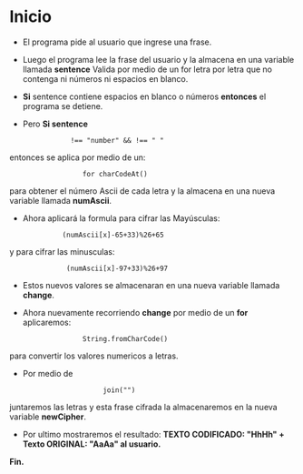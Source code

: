 #   Inicio
*   El programa pide al usuario que ingrese una frase.
*   Luego el programa lee la frase del usuario y la almacena en una variable llamada **sentence** Valida por medio de un for letra por letra que no contenga ni números ni espacios en blanco. 
*   **Si** sentence contiene espacios en blanco o números **entonces** el programa se detiene.

*   Pero **Si sentence** 
~~~
               !== "number" && !== " "
~~~

entonces se aplica por medio de un: 
~~~
                  for charCodeAt() 
~~~
para obtener el número Ascii de cada letra y la almacena en una nueva variable llamada **numAscii**.

* Ahora aplicará la formula para cifrar las Mayúsculas:
~~~
             (numAscii[x]-65+33)%26+65 
~~~
y para cifrar las minusculas:
~~~
              (numAscii[x]-97+33)%26+97
~~~

* Estos nuevos valores se almacenaran en una nueva variable llamada **change**.

* Ahora nuevamente recorriendo **change** por medio de un **for** aplicaremos:
~~~
                  String.fromCharCode() 
~~~
para convertir los valores numericos a letras.

* Por medio de 
~~~
                       join("") 
~~~
juntaremos las letras y esta frase cifrada la almacenaremos en la nueva variable **newCipher**.

* Por ultimo mostraremos el resultado: **TEXTO CODIFICADO: "HhHh" + Texto ORIGINAL: "AaAa" al usuario.** 

**Fin.**